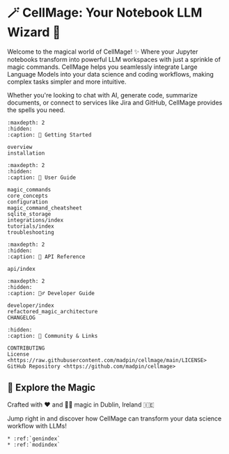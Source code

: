 # 🪄 CellMage: Your Notebook LLM Wizard 🎩

Welcome to the magical world of CellMage! ✨ Where your Jupyter notebooks transform into powerful LLM workspaces with just a sprinkle of magic commands. CellMage helps you seamlessly integrate Large Language Models into your data science and coding workflows, making complex tasks simpler and more intuitive.

Whether you're looking to chat with AI, generate code, summarize documents, or connect to services like Jira and GitHub, CellMage provides the spells you need.

```{toctree}
:maxdepth: 2
:hidden:
:caption: 🚀 Getting Started

overview
installation
```

```{toctree}
:maxdepth: 2
:hidden:
:caption: 📖 User Guide

magic_commands
core_concepts
configuration
magic_command_cheatsheet
sqlite_storage
integrations/index
tutorials/index
troubleshooting
```

```{toctree}
:maxdepth: 2
:hidden:
:caption: 🔮 API Reference

api/index
```

```{toctree}
:maxdepth: 2
:hidden:
:caption: 🧙‍♂️ Developer Guide

developer/index
refactored_magic_architecture
CHANGELOG
```

```{toctree}
:hidden:
:caption: 💬 Community & Links

CONTRIBUTING
License <https://raw.githubusercontent.com/madpin/cellmage/main/LICENSE>
GitHub Repository <https://github.com/madpin/cellmage>
```

## 🔮 Explore the Magic

Crafted with ❤️ and 🧙‍♂️ magic in Dublin, Ireland 🇮🇪

Jump right in and discover how CellMage can transform your data science workflow with LLMs!

```{eval-rst}
* :ref:`genindex`
* :ref:`modindex`
```
